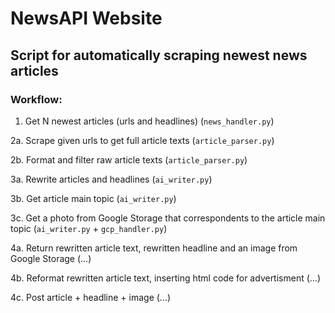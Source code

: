 # NewsAPI Website

## Script for automatically scraping newest news articles

### Workflow:

1. Get N newest articles (urls and headlines) (`news_handler.py`)

2a. Scrape given urls to get full article texts (`article_parser.py`)

2b. Format and filter raw article texts (`article_parser.py`)

3a. Rewrite articles and headlines (`ai_writer.py`)

3b. Get article main topic (`ai_writer.py`)

3c. Get a photo from Google Storage that correspondents to the article main topic (`ai_writer.py` + `gcp_handler.py`)

4a. Return rewritten article text, rewritten headline and an image from Google Storage (...)

4b. Reformat rewritten article text, inserting html code for advertisment (...)

4c. Post article + headline + image (...)
